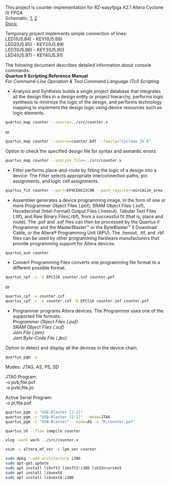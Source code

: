 This project is counter implementation for RZ-easyfpga A2.1 Altera Cyclone IV FPGA  
Schematic: 
[1](https://github.com/vanBassum/RZ_EasyFPGA/blob/master/Devboard%20documentation/Development%20board%20schematic%20diagram%20V2.1.pdf), 
[2](https://forum.maxiol.com/index.php?act=Attach&type=post&id=9204)  
[Docs:](https://kit-e.ru/memory/programmirovanie-pzu-po-jtag/)

Temporary project implements simple connection of lines:  
LED1(U5.84) - KEY1(U5.88)  
LED2(U5.85) - KEY2(U5.89)  
LED3(U5.86) - KEY3(U5.90)  
LED4(U5.87) - KEY4(U5.91)  

The folowing document describes detailed information about console commands:  
**Quartus II Scripting Reference Manual**  
*For Command-Line Operation & Tool Command Language (Tcl) Scripting*

- Analysis and Synthesis builds a single project database that integrates all the design files in a design entity or project hierarchy, performs logic synthesis to minimize the logic of the design, and performs technology mapping to implement the design logic using device resources such as logic elements.  

```bash
quartus_map counter --source=../src/counter.v
```

or  

```bash
quartus_map counter --source=counter.bdf --family="Cyclone IV E"
```

Option to check the specified design file for syntax and semantic errors  

```bash
quartus_map counter --analyze_file=../src/counter.v
```

- Fitter performs place-and-route by fitting the logic of a design into a device. The Fitter selects appropriate interconnection paths, pin assignments, and logic cell assignments.  

```bash
quartus_fit counter --part=EP4CE6E22C8N --pack_register=minimize_area
```

- Assembler generates a device programming image, in the form of one or more Programmer Object Files (.pof), SRAM Object Files (.sof), Hexadecimal (Intel-Format) Output Files (.hexout), Tabular Text Files (.ttf), and Raw Binary Files(.rbf), from a successful fit (that is, place and route). The .pof and .sof files can then be processed by the Quartus II Programmer and the MasterBlaster™ or the ByteBlaster™ II Download Cable, or the Altera® Programming Unit (APU). The .hexout, .ttf, and .rbf files can be used by other programming hardware manufacturers that provide programming support for Altera devices.  

```bash
quartus_asm counter
```
- Convert Programming Files converts one programming file format to a different possible format.  

```bash
quartus_cpf -c -d EPCS16 counter.sof counter.pof
```
or  

```bash
quartus_cpf -w counter.cof
quartus_cpf -c -o counter.cof -d EPCS16 counter.sof counter.pof
```

-  Programmer programs Altera devices. The Programmer uses one of the supported file formats:  
*Programmer Object Files (.pof)*  
*SRAM Object Files (.sof)*  
*Jam File (.jam)*  
*Jam Byte-Code File (.jbc)*    

Option to detect and display all the devices in the device chain.  

```bash
quartus_pgm -a
```
Modes: JTAG, AS, PS, SD  

JTAG Program:  
-o pvb;file.pof  
-o pvbi;file.jic  
  
Active Serial Program:  
-o pl;file.pof    

```bash
quartus_pgm -c "USB-Blaster [2-1]"
quartus_pgm -c "USB-Blaster [2-1]" --mode=JTAG
quartus_pgm -c "USB-Blaster" --mode=AS -o "R;counter.pof"
```

```bash
quartus_sh --flow compile counter

vlog -work work ../src/counter.v

vsim -L altera_mf_ver -L lpm_ver counter
```

```bash
sudo dpkg --add-architecture i386
sudo apt-get update
sudo apt install libxft2 libxft2:i386 lib32ncurses5
sudo apt install libxext6
sudo apt install libxext6:i386
```